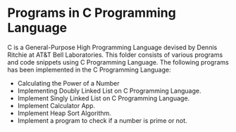 # Programs in C Programming Language 

C is a General-Purpose High Programming Language devised by Dennis Ritchie at AT&T Bell Laboratories. This folder consists of various 
programs and code snippets using C Programming Language. The following programs has been implemented in the C Programming Language: 

- Calculating the Power of a Number 
- Implementing Doubly Linked List on C Programming Language.
- Implement Singly Linked List on C Programming Language.
- Implement Calculator App. 
- Implement Heap Sort Algorithm. 
- Implement a program to check if a number is prime or not.

